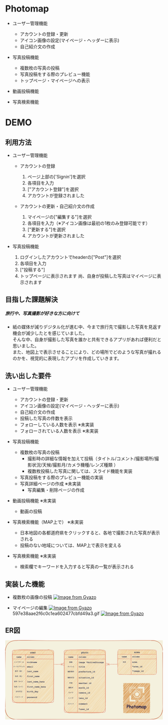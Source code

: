# Photomap
- ユーザー管理機能
    - アカウントの登録・更新
    - アイコン画像の設定(マイページ・ヘッダーに表示)
    - 自己紹介文の作成

- 写真投稿機能
    - 複数枚の写真の投稿
    - 写真投稿をする際のプレビュー機能
    - トップページ・マイページへの表示

- 動画投稿機能
- 写真検索機能

<!-- #### アプリURL
##### https://photomap-32068.herokuapp.com/

#### テスト用アカウント
email：abc123@gmail.com
password：abc123 -->

# DEMO


## 利用方法

- ユーザー管理機能
    - アカウントの登録
        1. ページ上部の['Signin']を選択
        1. 各項目を入力
        1. ["アカウント登録"]を選択
        1. アカウントが登録されました

    - アカウントの更新・自己紹介文の作成
        1. マイページの["編集する"]を選択
        1. 各項目を入力（※アイコン画像は最初の1枚のみ登録可能です）
        1. ["更新する"]を選択
        1. アカウントが更新されました

- 写真投稿機能
    1. ログインしたアカウントでheaderの["Post"]を選択
    1. 各項目を入力
    1. ["投稿する"]
    1. トップページに表示されます
       尚、自身が投稿した写真はマイページに表示されます

## 目指した課題解決
##### 旅行や、写真撮影が好きな方に向けて
- 紙の媒体が減りデジタル化が進む中、今まで旅行先で撮影した写真を見返す機会が減少したとを感じていました。<br>
そんな中、自身が撮影した写真を誰かと共有できるアプリがあれば便利だと思いました。<br>
また、地図上で表示させることにより、どの場所でどのような写真が撮れるのかを、視覚的に表現したアプリを作成していきます。

## 洗い出した要件
- ユーザー管理機能
    - アカウントの登録・更新
    - アイコン画像の設定(マイページ・ヘッダーに表示)
    - 自己紹介文の作成
    - 投稿した写真の件数を表示
    - フォローしている人数を表示 ※未実装
    - フォローされている人数を表示 ※未実装

- 写真投稿機能
    - 複数枚の写真の投稿
        - 撮影時の詳細な情報を加えて投稿（タイトル/コメント/撮影場所/撮影状況/天候/撮影月/カメラ機種/レンズ種類 ）
        - 複数枚投稿した写真に関しては、スライド機能を実装
    - 写真投稿をする際のプレビュー機能の実装
    - 写真詳細ページの作成 ※未実装
        - 写真編集・削除ページの作成

- 動画投稿機能 ※未実装
    - 動画の投稿

- 写真検索機能（MAP上で） ※未実装
    - 日本地図の各都道府県をクリックすると、各地で撮影された写真が表示される
    - 投稿のない地域については、MAP上で表示を変える

- 写真検索機能 ※未実装
    - 検索欄でキーワードを入力すると写真の一覧が表示される

## 実装した機能

- 複数枚の画像の投稿
  [![Image from Gyazo](https://i.gyazo.com/8ab46f30c10251350e60a284c6432b3f.gif)](https://gyazo.com/8ab46f30c10251350e60a284c6432b3f)

- マイページの編集
  [![Image from Gyazo](https://i.gyazo.com/597e38aae2f6c0c1ea602477cbfd49a3.gif)](https://gyazo.com/597e38aae2f6c0c1ea602477cbfd49a3)
  597e38aae2f6c0c1ea602477cbfd49a3.gif
  [![Image from Gyazo](https://i.gyazo.com/597e38aae2f6c0c1ea602477cbfd49a3.gif)](https://gyazo.com/597e38aae2f6c0c1ea602477cbfd49a3)


## ER図
![ER図](photomap.png)

